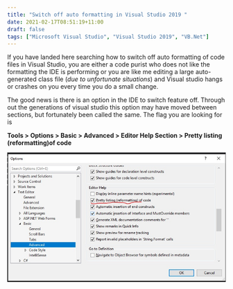 ```yaml
---
title: "Switch off auto formatting in Visual Studio 2019 "
date: 2021-02-17T08:51:19+11:00
draft: false 
tags: ["Microsoft Visual Studio", "Visual Studio 2019", "VB.Net"]
---
```


If you have landed here searching how to switch off auto formatting of code files in Visual Studio, you are either a code purist who does not like the formatting the IDE is performing or you are like me editing a large auto-generated class file (*due to unfortunate situations*) and Visual studio hangs or crashes on you every time you do a small change.

The good news is there is an option in the IDE to switch feature off. Through out the generations of visual studio this option may have moved between sections, but fortunately been called the same. The flag you are looking for is

**Tools > Options > Basic > Advanced > Editor Help Section > Pretty listing (reformatting)of code**

![Auto formatting option](/blogimages/switchoffautoformat.jpg)